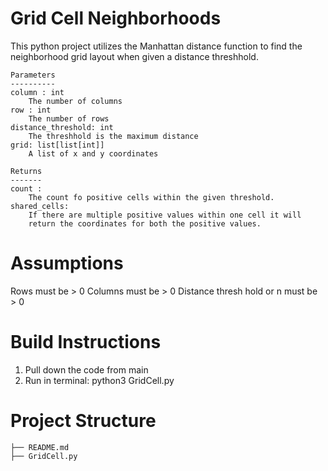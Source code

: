 # Grid Cell Neighborhoods
This python project utilizes the Manhattan distance function to find the neighborhood grid layout when given a distance threshhold.

    Parameters
    ----------
    column : int
        The number of columns
    row : int
        The number of rows
    distance_threshold: int
        The threshhold is the maximum distance
    grid: list[list[int]]
        A list of x and y coordinates
        
    Returns
    -------
    count :
        The count fo positive cells within the given threshold.
    shared_cells:
        If there are multiple positive values within one cell it will
        return the coordinates for both the positive values.

# Assumptions
Rows must be > 0
Columns must be > 0
Distance thresh hold or n must be > 0

# Build Instructions
1. Pull down the code from main
2. Run in terminal: python3 GridCell.py
 

# Project Structure
```
├── README.md
├── GridCell.py

```
